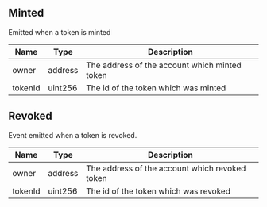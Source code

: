 ## Minted
Emitted when a token is minted

|Name|Type|Description|
|--- |---|---|
|owner|address|The address of the account which minted token|
|tokenId|uint256|The id of the token which was minted|


## Revoked
Event emitted when a token is revoked.

|Name|Type|Description|
|--- |---|---|
|owner|address|The address of the account which revoked token|
|tokenId|uint256|The id of the token which was revoked|

